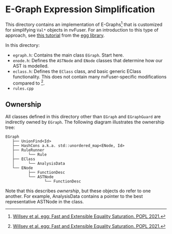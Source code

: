 # E-Graph Expression Simplification

This directory contains an implementation of E-Graphs[^1] that is customized
for simplifying `Val*` objects in nvFuser. For an introduction to this type of
approach, see [this tutorial](https://docs.rs/egg/0.9.5/egg/tutorials/_01_background/index.html)
from the [egg library](https://egraphs-good.github.io).

In this directory:
- `egraph.h`: Contains the main class `EGraph`. Start here.
- `enode.h`: Defines the `ASTNode` and `ENode` classes that determine how our
  AST is modelled.
- `eclass.h`: Defines the `EClass` class, and basic generic EClass
  functionality. This does not contain many nvFuser-specific modifications
  compared to [^1].
- `rules.cpp`


[^1]: [Willsey et al. egg: Fast and Extensible Equality Saturation. POPL 2021.](https://doi.org/10.5281/zenodo.4072013)

## Ownership

All classes defined in this directory other than `EGraph` and `EGraphGuard` are
indirectly owned by `EGraph`. The following diagram illustrates the ownership tree:
```
EGraph
   ├── UnionFind<Id>
   ├── HashCons a.k.a. std::unordered_map<ENode, Id>
   ├── RuleRunner
   │      └── Rule
   ├── EClass
   │      └── AnalysisData
   └── ENode
          ├── FunctionDesc
          └── ASTNode
                 └── FunctionDesc
```

Note that this describes _ownership_, but these objects do refer to one
another. For example, AnalysisData contains a pointer to the best
representative ASTNode in the class.

